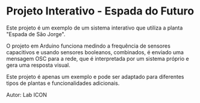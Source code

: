 <h1>Projeto Interativo - Espada do Futuro</h1>

Este projeto é um exemplo de um sistema interativo que utiliza a planta "Espada de São Jorge".

O projeto em Arduino funciona medindo a frequência de sensores capacitivos e usando sensores booleanos, combinados, é enviado uma mensagem OSC para a rede, que é interpretada por um sistema próprio e gera uma resposta visual.

Este projeto é apenas um exemplo e pode ser adaptado para diferentes tipos de plantas e funcionalidades adicionais.

Autor: Lab ICON
